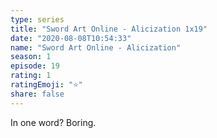 ```yaml
--- 
type: series 
title: "Sword Art Online - Alicization 1x19" 
date: "2020-08-08T10:54:33" 
name: "Sword Art Online - Alicization" 
season: 1 
episode: 19 
rating: 1 
ratingEmoji: "⭐️" 
share: false 
---
```


In one word? Boring.
